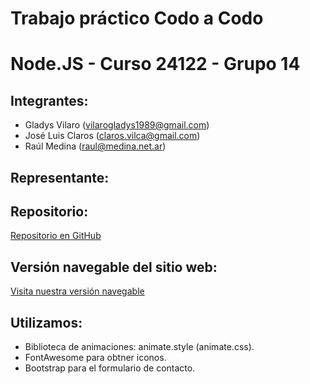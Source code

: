 # Trabajo práctico Codo a Codo
# Node.JS - Curso 24122 - Grupo 14

## Integrantes:
- Gladys Vilaro (vilarogladys1989@gmail.com)
- José Luis Claros (claros.vilca@gmail.com)
- Raúl Medina (raul@medina.net.ar)

## Representante:


## Repositorio:
[Repositorio en GitHub](https://github.com/Glavilaro/Grupo_14_nodeJs)

## Versión navegable del sitio web:
[Visita nuestra versión navegable](https://resonant-travesseiro-ed1c7e.netlify.app/indumentaria?hombres)

## Utilizamos:
- Biblioteca de animaciones: animate.style (animate.css).
- FontAwesome para obtner iconos.
- Bootstrap para el formulario de contacto.
